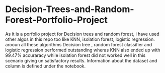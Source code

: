 # Decision-Trees-and-Random-Forest-Portfolio-Project
As it is a porfolio project for Decision trees and random forest, i have used other algos in this repo too like KNN, isolation forest, logistic regression.
arooun all these algorithms Decision tree , random forest classifier and logistic regression performed outstanding wheras KNN also ended up with 99.47% accuraracy while isolation forest did not worked well in this scenario giving un satisfactory results.
Information about the dataset and column is defined under the notebook.
